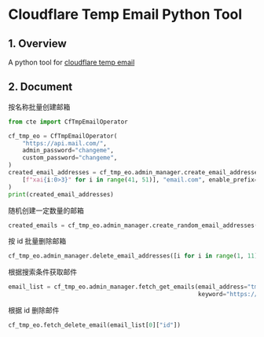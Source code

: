 # Cloudflare Temp Email Python Tool

## 1. Overview

A python tool for [cloudflare temp email](https://github.com/dreamhunter2333/cloudflare_temp_email)

## 2. Document

按名称批量创建邮箱

```python
from cte import CfTmpEmailOperator

cf_tmp_eo = CfTmpEmailOperator(
    "https://api.mail.com/",
    admin_password="changeme",
    custom_password="changeme",
)
created_email_addresses = cf_tmp_eo.admin_manager.create_email_addresses(
    [f"xai{i:0>3}" for i in range(41, 51)], "email.com", enable_prefix=True
)
print(created_email_addresses)
```

随机创建一定数量的邮箱

```python
created_emails = cf_tmp_eo.admin_manager.create_random_email_addresses(10, "email.com")
```

按 id 批量删除邮箱
```python
cf_tmp_eo.admin_manager.delete_email_addresses([i for i in range(1, 11)])
```

根据搜索条件获取邮件

```python
email_list = cf_tmp_eo.admin_manager.fetch_get_emails(email_address="tmp_xai001@email.com",
                                                      keyword="https://accounts.x.ai/verify-email", limit=1)
```

根据 id 删除邮件

```python
cf_tmp_eo.fetch_delete_email(email_list[0]["id"])
```
